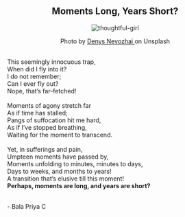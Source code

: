 <div align = "center"> <h2> Moments Long, Years Short? </h2>  </div>

<div align="center"><img src="https://images.unsplash.com/photo-1484627147104-f5197bcd6651?ixid=MnwxMjA3fDB8MHxwcm9maWxlLXBhZ2V8MTI1fHx8ZW58MHx8fHw%3D&ixlib=rb-1.2.1&auto=format&fit=crop&w=500&q=60" alt="thoughtful-girl"></div>

<div align="center"> <p>  Photo by <a href = "https://unsplash.com/@dnevozhai?utm_source=medium&utm_medium=referral">  Denys Nevozhai 
                                                                                                                  </a> on Unsplash </p> </div>
            
<br>
This seemingly innocuous trap, <br>
When did I fly into it? <br>
I do not remember; <br>
Can I ever fly out? <br>
Nope, that’s far-fetched! <br>

<br>
Moments of agony stretch far <br>
As if time has stalled;<br>
Pangs of suffocation hit me hard,<br>
As if I’ve stopped breathing,<br>
Waiting for the moment to transcend.<br>

<br>
Yet, in sufferings and pain,<br>
Umpteen moments have passed by,<br>
Moments unfolding to minutes, minutes to days,<br>
Days to weeks, and months to years!<br>
A transition that’s elusive till this moment!<br>
<b>Perhaps, moments are long, and years are short?</b>
<br>
<br>

\- Bala Priya C
